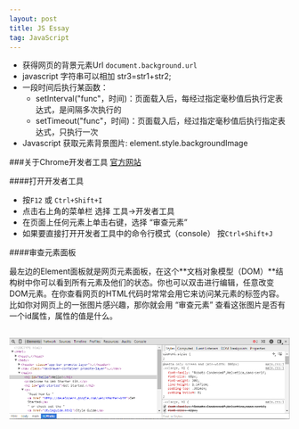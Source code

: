 ```yaml
---
layout: post
title: JS Essay
tag: JavaScript
---
```


* 获得网页的背景元素Url `document.background.url`
* javascript 字符串可以相加 str3=str1+str2;
* 一段时间后执行某函数：
     - setInterval("func"，时间)：页面载入后，每经过指定毫秒值后执行定表达式，是间隔多次执行的
    - setTimeout("func"，时间)：页面载入后，经过指定毫秒值后执行指定表达式，只执行一次
* Javascript 获取元素背景图片: element.style.backgroundImage

###关于Chrome开发者工具
[官方网站](https://developer.chrome.com/devtools)

####打开开发者工具

* 按`F12` 或 `Ctrl+Shift+I`
* 点击右上角的菜单栏 选择 工具->开发者工具
* 在页面上任何元素上单击右键，选择 “审查元素”
* 如果要直接打开开发者工具中的命令行模式（console） 按`Ctrl+Shift+J`

####审查元素面板

最左边的Element面板就是网页元素面板，在这个**文档对象模型（DOM）**结构树中你可以看到所有元素及他们的状态。你也可以双击进行编辑，任意改变DOM元素。在你查看网页的HTML代码时常常会用它来访问某元素的标签内容。比如你对网页上的一张图片感兴趣，那你就会用 “审查元素” 查看这张图片是否有一个id属性，属性的值是什么。 

![元素面板](\assets\images\2015-02-04\elements-panel.png)
 - 
 







